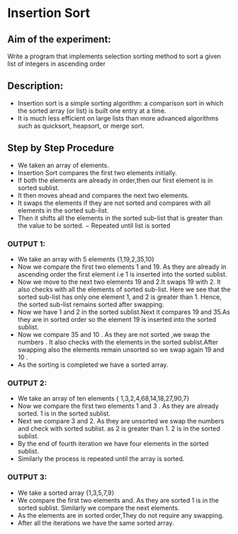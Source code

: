 # Insertion Sort
## Aim of the experiment:
Write a program that implements selection sorting method to sort a given list of integers in ascending order
## Description:
- Insertion sort is a simple sorting algorithm: a comparison sort in which the sorted array
(or list) is built one entry at a time.
- It is much less efficient on large lists than more advanced algorithms such as quicksort,
heapsort, or merge sort. 
## Step by Step Procedure
- We taken an array of elements.
- Insertion Sort compares the first two elements initially.
- If both the elements are already in order,then our first element is in sorted sublist.
- It then moves ahead and compares the next two elements.
- It swaps the elements if they are not sorted and compares with all elements in the sorted sub-list.
- Then it shifts all the elements in the sorted sub-list that is greater than the value to be sorted.
− Repeated until list is sorted
### OUTPUT 1:
- We take an array with 5 elements {1,19,2,35,10}
- Now we compare the first two elements 1 and 19. As they are already in ascending order the first element i.e 1 is inserted into the sorted sublist.
- Now we move to the next two elements 19 and 2.It swaps 19 with 2. It also checks with all the elements of sorted sub-list. Here we see that the sorted sub-list has only one element 1, and 2 is greater than 1. Hence, the sorted sub-list remains sorted after swapping.
- Now we have 1 and 2 in the sorted sublist.Next it compares 19 and 35.As they are in sorted order so the element 19 is inserted into the sorted sublist.
- Now we compare 35 and 10 . As they are not sorted ,we swap the numbers . It also checks with the elements in the sorted sublist.After swapping also the elements remain unsorted so we swap again 19 and 10 .
- As the sorting is completed we have a sorted array.
### OUTPUT 2:
- We take an array of ten elements { 1,3,2,4,68,14,18,27,90,7}
- Now we compare the first two elements 1 and 3 . As they are already sorted. 1 is in the sorted sublist.
- Next we compare 3 and 2. As they are unsorted we swap the numbers and check with sorted sublist. as 2 is greater than 1. 2 is in the sorted sublist.
- By the end of fourth iteration we have four elements in the sorted sublist.
- Similarly the process is repeated until the array is sorted.
### OUTPUT  3:
- We take a sorted array {1,3,5,7,9}
- We compare the first two elements and. As they are sorted 1 is in the sorted sublist. Similarly we compare the next elements.
- As the elements are in sorted order,They do not require any swapping.
- After all the iterations we have the same sorted array.
